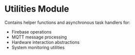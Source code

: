 # Utilities Module

Contains helper functions and asynchronous task handlers for:
- Firebase operations
- MQTT message processing
- Hardware interaction abstractions
- System monitoring utilities
